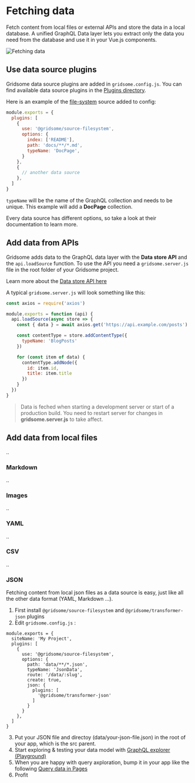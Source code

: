 # Fetching data
Fetch content from local files or external APIs and store the data in a local database. A unified GraphQL Data layer lets you extract only the data you need from the database and use it in your Vue.js components.

![Fetching data](./images/fetching-data.png)


## Use data source plugins
Gridsome data source plugins are added in `gridsome.config.js`. You can find available data source plugins in the [Plugins directory](/plugins).


Here is an example of the [file-system](/plugins/source-filesystem) source added to config:
```js
module.exports = {
  plugins: [
    {
      use: '@gridsome/source-filesystem',
      options: {
        index: ['README'],
        path: 'docs/**/*.md',
        typeName: 'DocPage',
      }
    },
    {
      // another data source
    },
  ]
}
```

`typeName` will be the name of the GraphQL collection and needs to be unique. This example will add a **DocPage** collection.

Every data source has different options, so take a look at their documentation to learn more.


## Add data from APIs

Gridsome adds data to the GraphQL data layer with the **Data store API** and the `api.loadSource` function. To use the API you need a `gridsome.server.js` file in the root folder of your Gridsome project.



Learn more about the [Data store API here](/docs/data-store-api)

A typical `gridsome.server.js` will look something like this:

```js
const axios = require('axios')

module.exports = function (api) {
  api.loadSource(async store => {
    const { data } = await axios.get('https://api.example.com/posts')

    const contentType = store.addContentType({
      typeName: 'BlogPosts'
    })

    for (const item of data) {
      contentType.addNode({
        id: item.id,
        title: item.title
      })
    }
  })
}
```

> Data is feched when starting a development server or start of a production build. You need to restart server for changes in **gridsome.server.js** to take affect.


## Add data from local files
..

### Markdown
..

### Images
..

### YAML
..

### CSV
..

### JSON

Fetching content from local json files as a data source is easy, just like all the other data format (YAML, Markdown ...).

1. First install `@gridsome/source-filesystem` and `@gridsome/transformer-json` plugins
2. Edit `gridsome.config.js` :

```
module.exports = {
  siteName: 'My Project',
  plugins: [
    {
      use: '@gridsome/source-filesystem',
      options: {
        path: 'data/**/*.json',
        typeName: 'JsonData',
        route: '/data/:slug',
        create: true,
        json: {
          plugins: [
            '@gridsome/transformer-json'
          ]
        }
      }
    },
  ]
}
```

3. Put your JSON file and directoy (data/your-json-file.json) in the root of your app, which is the src parent.
4. Start exploring & testing your data model with [GraphQL explorer (Playground)](https://gridsome.org/docs/querying-data/#explore--test-queries) 
5. When you are happy with query axploration, bump it in your app like the following [Query data in Pages](https://gridsome.org/docs/querying-data/#query-data-in-pages)
6. Profit
